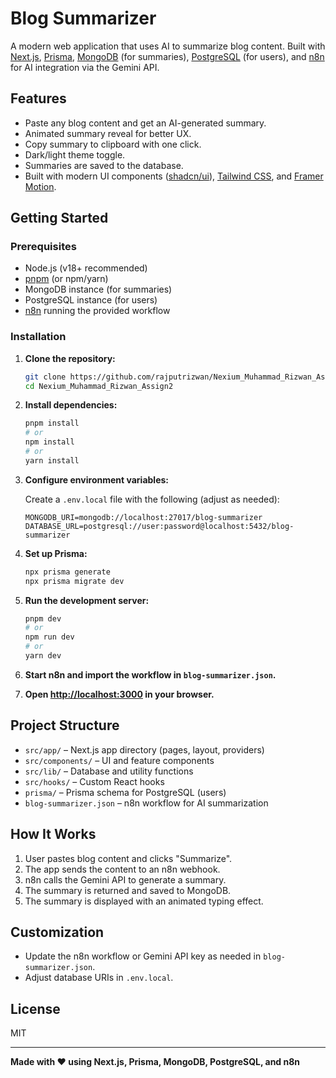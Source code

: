 # Blog Summarizer

A modern web application that uses AI to summarize blog content. Built with [Next.js](https://nextjs.org/), [Prisma](https://www.prisma.io/), [MongoDB](https://www.mongodb.com/) (for summaries), [PostgreSQL](https://www.postgresql.org/) (for users), and [n8n](https://n8n.io/) for AI integration via the Gemini API.

## Features

- Paste any blog content and get an AI-generated summary.
- Animated summary reveal for better UX.
- Copy summary to clipboard with one click.
- Dark/light theme toggle.
- Summaries are saved to the database.
- Built with modern UI components ([shadcn/ui](https://ui.shadcn.com/)), [Tailwind CSS](https://tailwindcss.com/), and [Framer Motion](https://www.framer.com/motion/).

## Getting Started

### Prerequisites

- Node.js (v18+ recommended)
- [pnpm](https://pnpm.io/) (or npm/yarn)
- MongoDB instance (for summaries)
- PostgreSQL instance (for users)
- [n8n](https://n8n.io/) running the provided workflow

### Installation

1. **Clone the repository:**

   ```sh
   git clone https://github.com/rajputrizwan/Nexium_Muhammad_Rizwan_Assign2.git
   cd Nexium_Muhammad_Rizwan_Assign2
   ```

2. **Install dependencies:**

   ```sh
   pnpm install
   # or
   npm install
   # or
   yarn install
   ```

3. **Configure environment variables:**

   Create a `.env.local` file with the following (adjust as needed):

   ```
   MONGODB_URI=mongodb://localhost:27017/blog-summarizer
   DATABASE_URL=postgresql://user:password@localhost:5432/blog-summarizer
   ```

4. **Set up Prisma:**

   ```sh
   npx prisma generate
   npx prisma migrate dev
   ```

5. **Run the development server:**

   ```sh
   pnpm dev
   # or
   npm run dev
   # or
   yarn dev
   ```

6. **Start n8n and import the workflow in `blog-summarizer.json`.**

7. **Open [http://localhost:3000](http://localhost:3000) in your browser.**

## Project Structure

- `src/app/` – Next.js app directory (pages, layout, providers)
- `src/components/` – UI and feature components
- `src/lib/` – Database and utility functions
- `src/hooks/` – Custom React hooks
- `prisma/` – Prisma schema for PostgreSQL (users)
- `blog-summarizer.json` – n8n workflow for AI summarization

## How It Works

1. User pastes blog content and clicks "Summarize".
2. The app sends the content to an n8n webhook.
3. n8n calls the Gemini API to generate a summary.
4. The summary is returned and saved to MongoDB.
5. The summary is displayed with an animated typing effect.

## Customization

- Update the n8n workflow or Gemini API key as needed in `blog-summarizer.json`.
- Adjust database URIs in `.env.local`.

## License

MIT

---

**Made with ❤️ using Next.js, Prisma, MongoDB, PostgreSQL, and n8n**
